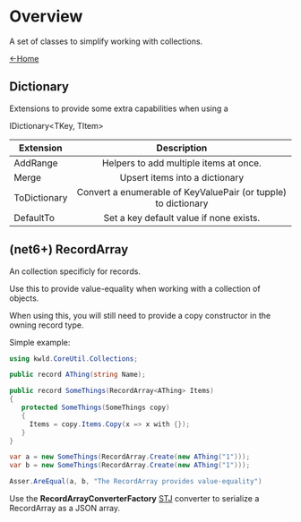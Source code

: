 ﻿# Overview
A set of classes to simplify working with collections.

[<-Home](../Home.md)  

## Dictionary
Extensions to provide some extra capabilities when using a  

IDictionary&lt;TKey, TItem&gt;

|Extension|Description|
|    ---  |   :---:   |
|AddRange| Helpers to add multiple items at once.|
|Merge | Upsert items into a dictionary |
|ToDictionary| Convert a enumerable of KeyValuePair (or tupple) to dictionary |
|DefaultTo| Set a key default value if none exists.|

## (net6+) RecordArray
An collection specificly for records.

Use this to provide value-equality when working with a 
collection of objects.

When using this, you will still need to provide a 
copy constructor in the owning record type.

Simple example:
``` cs
using kwld.CoreUtil.Collections;

public record AThing(string Name);

public record SomeThings(RecordArray<AThing> Items)
{
   protected SomeThings(SomeThings copy)
   {
     Items = copy.Items.Copy(x => x with {});
   }
}

var a = new SomeThings(RecordArray.Create(new AThing("1")));
var b = new SomeThings(RecordArray.Create(new AThing("1")));

Asser.AreEqual(a, b, "The RecordArray provides value-equality")
```

Use the __RecordArrayConverterFactory__
 [STJ](https://learn.microsoft.com/en-us/dotnet/standard/serialization/system-text-json/overview)
converter to serialize a RecordArray as a JSON array.

